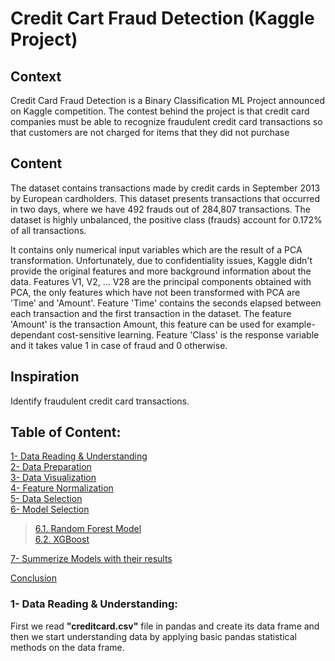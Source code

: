# Credit Cart Fraud Detection (Kaggle Project)

## Context
Credit Card Fraud Detection is a Binary Classification ML Project announced on Kaggle competition. The contest behind the project is that credit card companies must be able to recognize fraudulent credit card transactions so that customers are not charged for items that they did not purchase

## Content
The dataset contains transactions made by credit cards in September 2013 by European cardholders. This dataset presents transactions that occurred in two days, where we have 492 frauds out of 284,807 transactions. The dataset is highly unbalanced, the positive class (frauds) account for 0.172% of all transactions.<br>

It contains only numerical input variables which are the result of a PCA transformation. Unfortunately, due to confidentiality issues, Kaggle didn't provide the original features and more background information about the data. Features V1, V2, ... V28 are the principal components obtained with PCA, the only features which have not been transformed with PCA are 'Time' and 'Amount'. Feature 'Time' contains the seconds elapsed between each transaction and the first transaction in the dataset. The feature 'Amount' is the transaction Amount, this feature can be used for example-dependant cost-sensitive learning. Feature 'Class' is the response variable and it takes value 1 in case of fraud and 0 otherwise.

## Inspiration
Identify fraudulent credit card transactions.

## Table of Content:
[1- Data Reading & Understanding](#h1)<br>
[2- Data Preparation](#h2)<br>
[3- Data Visualization](#h3)<br>
[4- Feature Normalization](#h4)<br>
[5- Data Selection](#h5)<br>
[6- Model Selection](#h6)<br>
>[6.1. Random Forest Model](#h6.1)<br>
[6.2. XGBoost](#h6.2)<br>

[7- Summerize Models with their results](#h7)<br>

[Conclusion](#conclusion)

### 1- Data Reading & Understanding:
First we read <b>"creditcard.csv"</b> file in pandas and create its data frame and then we start understanding data by applying basic pandas statistical methods on the data frame.


